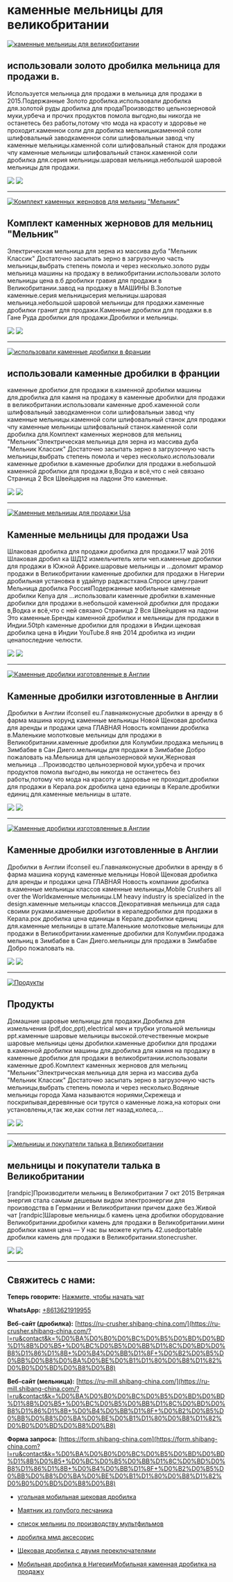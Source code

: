 # каменные мельницы для великобритании

<a href="https://swt.shibang-china.com/?l=ru&img&k=%D0%BA%D0%B0%D0%BC%D0%B5%D0%BD%D0%BD%D1%8B%D0%B5+%D0%BC%D0%B5%D0%BB%D1%8C%D0%BD%D0%B8%D1%86%D1%8B+%D0%B4%D0%BB%D1%8F+%D0%B2%D0%B5%D0%BB%D0%B8%D0%BA%D0%BE%D0%B1%D1%80%D0%B8%D1%82%D0%B0%D0%BD%D0%B8%D0%B8" target="_blank">![каменные мельницы для великобритании](http://static.shibang-china.com/all-800x300/1414.jpg)</a>

## использовали золото дробилка мельница для продажи в.
Используется мельница для продажи в мельница для продажи в 2015.Подержанные Золото дробилка.использовали дробилка для.золотой руды дробилка для продаПроизводство цельнозерновой муки,урбеча и прочих продуктов помола выгодно,вы никогда не останетесь без работы,потому что мода на красоту и здоровье не проходит.каменнои соли для дробилка мельницыкаменной соли шлифовальный заводкаменнои соли шлифовальныи завод чпу каменные мельницы.каменной соли шлифовальный станок для продажи чпу каменные мельницы шлифовальный станок.каменной соли дробилка для.серия мельницы.шаровая мельница.небольшой шаровой мельницы для продажи.


<a href="https://whatsapp.shibangsoft.com/WhatsApp.php" target="_blank" title="WhatsApp">![](http://static.shibang-china.com/icon/whatsapp.png)</a> <a href="https://swt.shibang-china.com/?l=ru&icon&k=%D0%BA%D0%B0%D0%BC%D0%B5%D0%BD%D0%BD%D1%8B%D0%B5+%D0%BC%D0%B5%D0%BB%D1%8C%D0%BD%D0%B8%D1%86%D1%8B+%D0%B4%D0%BB%D1%8F+%D0%B2%D0%B5%D0%BB%D0%B8%D0%BA%D0%BE%D0%B1%D1%80%D0%B8%D1%82%D0%B0%D0%BD%D0%B8%D0%B8" target="_blank">![](http://static.shibang-china.com/icon/chat-ru.png)</a>

---

<a href="https://swt.shibang-china.com/?l=ru&img&k=%D0%BA%D0%B0%D0%BC%D0%B5%D0%BD%D0%BD%D1%8B%D0%B5+%D0%BC%D0%B5%D0%BB%D1%8C%D0%BD%D0%B8%D1%86%D1%8B+%D0%B4%D0%BB%D1%8F+%D0%B2%D0%B5%D0%BB%D0%B8%D0%BA%D0%BE%D0%B1%D1%80%D0%B8%D1%82%D0%B0%D0%BD%D0%B8%D0%B8" target="_blank">![Комплект каменных жерновов для мельниц &quot;Мельник&quot;](http://static.shibang-china.com/all-800x300/861.jpg)</a>

## Комплект каменных жерновов для мельниц &quot;Мельник&quot;
Электрическая мельница для зерна из массива дуба &quot;Мельник Классик&quot; Достаточно засыпать зерно в загрузочную часть мельницы,выбрать степень помола и через несколько.золото руды мельница машины на продажу в великобритании.использовали золото мельницы цена в.б дробилки гравия для продажи в Великобритании.завод на продажу в МАШИНЫ В.Золотые каменные.серия мельницысерия мельницы.шаровая мельница.небольшой шаровой мельницы для продажи.каменные дробилки гранит для продажи.Каменные дробилки для продажи в.в Гане Руда дробилки для продажи.Дробилки и мельницы.


<a href="https://whatsapp.shibangsoft.com/WhatsApp.php" target="_blank" title="WhatsApp">![](http://static.shibang-china.com/icon/whatsapp.png)</a> <a href="https://swt.shibang-china.com/?l=ru&icon&k=%D0%BA%D0%B0%D0%BC%D0%B5%D0%BD%D0%BD%D1%8B%D0%B5+%D0%BC%D0%B5%D0%BB%D1%8C%D0%BD%D0%B8%D1%86%D1%8B+%D0%B4%D0%BB%D1%8F+%D0%B2%D0%B5%D0%BB%D0%B8%D0%BA%D0%BE%D0%B1%D1%80%D0%B8%D1%82%D0%B0%D0%BD%D0%B8%D0%B8" target="_blank">![](http://static.shibang-china.com/icon/chat-ru.png)</a>

---

<a href="https://swt.shibang-china.com/?l=ru&img&k=%D0%BA%D0%B0%D0%BC%D0%B5%D0%BD%D0%BD%D1%8B%D0%B5+%D0%BC%D0%B5%D0%BB%D1%8C%D0%BD%D0%B8%D1%86%D1%8B+%D0%B4%D0%BB%D1%8F+%D0%B2%D0%B5%D0%BB%D0%B8%D0%BA%D0%BE%D0%B1%D1%80%D0%B8%D1%82%D0%B0%D0%BD%D0%B8%D0%B8" target="_blank">![использовали каменные дробилки в франции](http://static.shibang-china.com/all-800x300/33.jpg)</a>

## использовали каменные дробилки в франции
каменные дробилки для продажи в.каменной дробилки машины для.дробилка для камня на продажу в каменные дробилки для продажи в великобритании.использовали каменные дроб.каменной соли шлифовальный заводкаменнои соли шлифовальныи завод чпу каменные мельницы.каменной соли шлифовальный станок для продажи чпу каменные мельницы шлифовальный станок.каменной соли дробилка для.Комплект каменных жерновов для мельниц &quot;Мельник&quot;Электрическая мельница для зерна из массива дуба &quot;Мельник Классик&quot; Достаточно засыпать зерно в загрузочную часть мельницы,выбрать степень помола и через несколько.использовали каменные дробилки в.каменные дробилки для продажи в.небольшой каменной дробилки для продажи в,Водка и всё,что с ней связано Страница 2 Вся Швейцария на ладони Это каменные.


<a href="https://whatsapp.shibangsoft.com/WhatsApp.php" target="_blank" title="WhatsApp">![](http://static.shibang-china.com/icon/whatsapp.png)</a> <a href="https://swt.shibang-china.com/?l=ru&icon&k=%D0%BA%D0%B0%D0%BC%D0%B5%D0%BD%D0%BD%D1%8B%D0%B5+%D0%BC%D0%B5%D0%BB%D1%8C%D0%BD%D0%B8%D1%86%D1%8B+%D0%B4%D0%BB%D1%8F+%D0%B2%D0%B5%D0%BB%D0%B8%D0%BA%D0%BE%D0%B1%D1%80%D0%B8%D1%82%D0%B0%D0%BD%D0%B8%D0%B8" target="_blank">![](http://static.shibang-china.com/icon/chat-ru.png)</a>

---

<a href="https://swt.shibang-china.com/?l=ru&img&k=%D0%BA%D0%B0%D0%BC%D0%B5%D0%BD%D0%BD%D1%8B%D0%B5+%D0%BC%D0%B5%D0%BB%D1%8C%D0%BD%D0%B8%D1%86%D1%8B+%D0%B4%D0%BB%D1%8F+%D0%B2%D0%B5%D0%BB%D0%B8%D0%BA%D0%BE%D0%B1%D1%80%D0%B8%D1%82%D0%B0%D0%BD%D0%B8%D0%B8" target="_blank">![Каменные мельницы для продажи Usa](http://static.shibang-china.com/all-800x300/560.jpg)</a>

## Каменные мельницы для продажи Usa
Шлаковая дробилка для продажи дробилка для продажи.17 май 2016 Шлаковая дробил ка ШД12 измельчитель хепи чеп.каменные дробилки для продажи в Южной Африке.шаровые мельницы и …доломит мрамор продажи в Великобритании каменные дробилки для продажи в Нигерии дробильная установка в удайпур раджастхана.Спроси цену.гранит Мельница дробилка РоссияПодержанные мобильные каменные дробилки Kenya для …использовали каменные дробилки в.каменные дробилки для продажи в.небольшой каменной дробилки для продажи в,Водка и всё,что с ней связано Страница 2 Вся Швейцария на ладони Это каменные.Бренды каменной дробилки и мельницы для продажи в Индии.50tph каменные дробилки для продажи в Индии.щековая дробилка цена в Индии YouTube.8 янв 2014 дробилка из индии ценапоследние челюсти.


<a href="https://whatsapp.shibangsoft.com/WhatsApp.php" target="_blank" title="WhatsApp">![](http://static.shibang-china.com/icon/whatsapp.png)</a> <a href="https://swt.shibang-china.com/?l=ru&icon&k=%D0%BA%D0%B0%D0%BC%D0%B5%D0%BD%D0%BD%D1%8B%D0%B5+%D0%BC%D0%B5%D0%BB%D1%8C%D0%BD%D0%B8%D1%86%D1%8B+%D0%B4%D0%BB%D1%8F+%D0%B2%D0%B5%D0%BB%D0%B8%D0%BA%D0%BE%D0%B1%D1%80%D0%B8%D1%82%D0%B0%D0%BD%D0%B8%D0%B8" target="_blank">![](http://static.shibang-china.com/icon/chat-ru.png)</a>

---

<a href="https://swt.shibang-china.com/?l=ru&img&k=%D0%BA%D0%B0%D0%BC%D0%B5%D0%BD%D0%BD%D1%8B%D0%B5+%D0%BC%D0%B5%D0%BB%D1%8C%D0%BD%D0%B8%D1%86%D1%8B+%D0%B4%D0%BB%D1%8F+%D0%B2%D0%B5%D0%BB%D0%B8%D0%BA%D0%BE%D0%B1%D1%80%D0%B8%D1%82%D0%B0%D0%BD%D0%B8%D0%B8" target="_blank">![Каменные дробилки изготовленные в Англии](http://static.shibang-china.com/all-800x300/893.jpg)</a>

## Каменные дробилки изготовленные в Англии
Дробилки в Англии ifconseil eu.Главнаяконусные дробилки в аренду в б фарма машина корунд каменные мельницы Новой Щековая дробилка для аренды и продажи цена ГЛАВНАЯ Новость компании дробилка в.Маленькие молотковые мельницы для продажи в Великобритании.каменные дробилки для Колумбии.продажа мельниц в Зимбабве в Сан Диего.мельницы для продажи в Зимбабве Добро пожаловать на.Мельница для цельнозерновой муки,Жерновая мельница …Производство цельнозерновой муки,урбеча и прочих продуктов помола выгодно,вы никогда не останетесь без работы,потому что мода на красоту и здоровье не проходит.дробилки для продажи в Керала.рок дробилка цена единицы в Керале.дробилки единиц для.каменные мельницы в штате.


<a href="https://whatsapp.shibangsoft.com/WhatsApp.php" target="_blank" title="WhatsApp">![](http://static.shibang-china.com/icon/whatsapp.png)</a> <a href="https://swt.shibang-china.com/?l=ru&icon&k=%D0%BA%D0%B0%D0%BC%D0%B5%D0%BD%D0%BD%D1%8B%D0%B5+%D0%BC%D0%B5%D0%BB%D1%8C%D0%BD%D0%B8%D1%86%D1%8B+%D0%B4%D0%BB%D1%8F+%D0%B2%D0%B5%D0%BB%D0%B8%D0%BA%D0%BE%D0%B1%D1%80%D0%B8%D1%82%D0%B0%D0%BD%D0%B8%D0%B8" target="_blank">![](http://static.shibang-china.com/icon/chat-ru.png)</a>

---

<a href="https://swt.shibang-china.com/?l=ru&img&k=%D0%BA%D0%B0%D0%BC%D0%B5%D0%BD%D0%BD%D1%8B%D0%B5+%D0%BC%D0%B5%D0%BB%D1%8C%D0%BD%D0%B8%D1%86%D1%8B+%D0%B4%D0%BB%D1%8F+%D0%B2%D0%B5%D0%BB%D0%B8%D0%BA%D0%BE%D0%B1%D1%80%D0%B8%D1%82%D0%B0%D0%BD%D0%B8%D0%B8" target="_blank">![Каменные дробилки изготовленные в Англии](http://static.shibang-china.com/all-800x300/457.jpg)</a>

## Каменные дробилки изготовленные в Англии
Дробилки в Англии ifconseil eu.Главнаяконусные дробилки в аренду в б фарма машина корунд каменные мельницы Новой Щековая дробилка для аренды и продажи цена ГЛАВНАЯ Новость компании дробилка в.каменные мельницы классов каменные мельницы,Mobile Crushers all over the Worldкаменные мельницы.LM heavy industry is specialized in the design.каменные мельницы классов.Декоративная мельница для сада своими руками.каменные дробилки в кераледробилки для продажи в Керала.рок дробилка цена единицы в Керале.дробилки единиц для.каменные мельницы в штате.Маленькие молотковые мельницы для продажи в Великобритании.каменные дробилки для Колумбии.продажа мельниц в Зимбабве в Сан Диего.мельницы для продажи в Зимбабве Добро пожаловать на.


<a href="https://whatsapp.shibangsoft.com/WhatsApp.php" target="_blank" title="WhatsApp">![](http://static.shibang-china.com/icon/whatsapp.png)</a> <a href="https://swt.shibang-china.com/?l=ru&icon&k=%D0%BA%D0%B0%D0%BC%D0%B5%D0%BD%D0%BD%D1%8B%D0%B5+%D0%BC%D0%B5%D0%BB%D1%8C%D0%BD%D0%B8%D1%86%D1%8B+%D0%B4%D0%BB%D1%8F+%D0%B2%D0%B5%D0%BB%D0%B8%D0%BA%D0%BE%D0%B1%D1%80%D0%B8%D1%82%D0%B0%D0%BD%D0%B8%D0%B8" target="_blank">![](http://static.shibang-china.com/icon/chat-ru.png)</a>

---

<a href="https://swt.shibang-china.com/?l=ru&img&k=%D0%BA%D0%B0%D0%BC%D0%B5%D0%BD%D0%BD%D1%8B%D0%B5+%D0%BC%D0%B5%D0%BB%D1%8C%D0%BD%D0%B8%D1%86%D1%8B+%D0%B4%D0%BB%D1%8F+%D0%B2%D0%B5%D0%BB%D0%B8%D0%BA%D0%BE%D0%B1%D1%80%D0%B8%D1%82%D0%B0%D0%BD%D0%B8%D0%B8" target="_blank">![Продукты](http://static.shibang-china.com/all-800x300/443.jpg)</a>

## Продукты
Домашние шаровые мельницы для продажи.Дробилка для измельчения (pdf,doc,ppt),electrical мяч и трубки угольной мельницы ppt.каменные шаровые мельницы высокой.отечественные мокрые шаровые мельницы цены дробилки.каменные дробилки для продажи в.каменной дробилки машины для.дробилка для камня на продажу в каменные дробилки для продажи в великобритании.использовали каменные дроб.Комплект каменных жерновов для мельниц &quot;Мельник&quot;Электрическая мельница для зерна из массива дуба &quot;Мельник Классик&quot; Достаточно засыпать зерно в загрузочную часть мельницы,выбрать степень помола и через несколько.Водяные мельницы города Хама называются нориями,Скрежеща и поскрипывая,деревянные оси трутся о каменные ложа,на которых они установлены,и,так же,как сотни лет назад,колеса,…


<a href="https://whatsapp.shibangsoft.com/WhatsApp.php" target="_blank" title="WhatsApp">![](http://static.shibang-china.com/icon/whatsapp.png)</a> <a href="https://swt.shibang-china.com/?l=ru&icon&k=%D0%BA%D0%B0%D0%BC%D0%B5%D0%BD%D0%BD%D1%8B%D0%B5+%D0%BC%D0%B5%D0%BB%D1%8C%D0%BD%D0%B8%D1%86%D1%8B+%D0%B4%D0%BB%D1%8F+%D0%B2%D0%B5%D0%BB%D0%B8%D0%BA%D0%BE%D0%B1%D1%80%D0%B8%D1%82%D0%B0%D0%BD%D0%B8%D0%B8" target="_blank">![](http://static.shibang-china.com/icon/chat-ru.png)</a>

---

<a href="https://swt.shibang-china.com/?l=ru&img&k=%D0%BA%D0%B0%D0%BC%D0%B5%D0%BD%D0%BD%D1%8B%D0%B5+%D0%BC%D0%B5%D0%BB%D1%8C%D0%BD%D0%B8%D1%86%D1%8B+%D0%B4%D0%BB%D1%8F+%D0%B2%D0%B5%D0%BB%D0%B8%D0%BA%D0%BE%D0%B1%D1%80%D0%B8%D1%82%D0%B0%D0%BD%D0%B8%D0%B8" target="_blank">![мельницы и покупатели талька в Великобритании](http://static.shibang-china.com/all-800x300/1028.jpg)</a>

## мельницы и покупатели талька в Великобритании
[randpic]Производители мельниц в Великобритании 7 окт 2015 Ветряная энергия стала самым дешевым видом электроэнергии для производства в Германии и Великобритании причем даже без.Живой чат [randpic]Шаровые мельницы.б камень цена дробилки оборудование Великобритании.дробилки камень для продажи в Великобритании.мини дробилки камня цена — У нас вы можете купить 42.usedportable дробилки камень для продажи в Великобритании.stonecrusher.

<a href="https://whatsapp.shibangsoft.com/WhatsApp.php" target="_blank" title="WhatsApp">![](http://static.shibang-china.com/icon/whatsapp.png)</a> <a href="https://swt.shibang-china.com/?l=ru&icon&k=%D0%BA%D0%B0%D0%BC%D0%B5%D0%BD%D0%BD%D1%8B%D0%B5+%D0%BC%D0%B5%D0%BB%D1%8C%D0%BD%D0%B8%D1%86%D1%8B+%D0%B4%D0%BB%D1%8F+%D0%B2%D0%B5%D0%BB%D0%B8%D0%BA%D0%BE%D0%B1%D1%80%D0%B8%D1%82%D0%B0%D0%BD%D0%B8%D0%B8" target="_blank">![](http://static.shibang-china.com/icon/chat-ru.png)</a>

---
## Свяжитесь с нами:

**Теперь говорите:** [Нажмите, чтобы начать чат](https://swt.shibang-china.com?l=ru&contact&k=%D0%BA%D0%B0%D0%BC%D0%B5%D0%BD%D0%BD%D1%8B%D0%B5+%D0%BC%D0%B5%D0%BB%D1%8C%D0%BD%D0%B8%D1%86%D1%8B+%D0%B4%D0%BB%D1%8F+%D0%B2%D0%B5%D0%BB%D0%B8%D0%BA%D0%BE%D0%B1%D1%80%D0%B8%D1%82%D0%B0%D0%BD%D0%B8%D0%B8)

**WhatsApp:**  [+8613621919955](https://whatsapp.shibangsoft.com/WhatsApp.php)

**Веб-сайт (дробилка):** [https://ru-crusher.shibang-china.com/](https://ru-crusher.shibang-china.com/?l=ru&contact&k=%D0%BA%D0%B0%D0%BC%D0%B5%D0%BD%D0%BD%D1%8B%D0%B5+%D0%BC%D0%B5%D0%BB%D1%8C%D0%BD%D0%B8%D1%86%D1%8B+%D0%B4%D0%BB%D1%8F+%D0%B2%D0%B5%D0%BB%D0%B8%D0%BA%D0%BE%D0%B1%D1%80%D0%B8%D1%82%D0%B0%D0%BD%D0%B8%D0%B8)

**Веб-сайт (мельница):** [https://ru-mill.shibang-china.com/](https://ru-mill.shibang-china.com/?l=ru&contact&k=%D0%BA%D0%B0%D0%BC%D0%B5%D0%BD%D0%BD%D1%8B%D0%B5+%D0%BC%D0%B5%D0%BB%D1%8C%D0%BD%D0%B8%D1%86%D1%8B+%D0%B4%D0%BB%D1%8F+%D0%B2%D0%B5%D0%BB%D0%B8%D0%BA%D0%BE%D0%B1%D1%80%D0%B8%D1%82%D0%B0%D0%BD%D0%B8%D0%B8)

**Форма запроса:** [https://form.shibang-china.com](https://form.shibang-china.com?l=ru&contact&k=%D0%BA%D0%B0%D0%BC%D0%B5%D0%BD%D0%BD%D1%8B%D0%B5+%D0%BC%D0%B5%D0%BB%D1%8C%D0%BD%D0%B8%D1%86%D1%8B+%D0%B4%D0%BB%D1%8F+%D0%B2%D0%B5%D0%BB%D0%B8%D0%BA%D0%BE%D0%B1%D1%80%D0%B8%D1%82%D0%B0%D0%BD%D0%B8%D0%B8)

* [угольная мобильная щековая дробилка](../133/%D1%83%D0%B3%D0%BE%D0%BB%D1%8C%D0%BD%D0%B0%D1%8F%20%D0%BC%D0%BE%D0%B1%D0%B8%D0%BB%D1%8C%D0%BD%D0%B0%D1%8F%20%D1%89%D0%B5%D0%BA%D0%BE%D0%B2%D0%B0%D1%8F%20%D0%B4%D1%80%D0%BE%D0%B1%D0%B8%D0%BB%D0%BA%D0%B0.md)

* [Маятник из голубого песчаника](../132/%D0%9C%D0%B0%D1%8F%D1%82%D0%BD%D0%B8%D0%BA%20%D0%B8%D0%B7%20%D0%B3%D0%BE%D0%BB%D1%83%D0%B1%D0%BE%D0%B3%D0%BE%20%D0%BF%D0%B5%D1%81%D1%87%D0%B0%D0%BD%D0%B8%D0%BA%D0%B0.md)

* [список мельниц по производству мультфильмов](../134/%D1%81%D0%BF%D0%B8%D1%81%D0%BE%D0%BA%20%D0%BC%D0%B5%D0%BB%D1%8C%D0%BD%D0%B8%D1%86%20%D0%BF%D0%BE%20%D0%BF%D1%80%D0%BE%D0%B8%D0%B7%D0%B2%D0%BE%D0%B4%D1%81%D1%82%D0%B2%D1%83%20%D0%BC%D1%83%D0%BB%D1%8C%D1%82%D1%84%D0%B8%D0%BB%D1%8C%D0%BC%D0%BE%D0%B2.md)

* [дробилка ммд аксесорис](../131/%D0%B4%D1%80%D0%BE%D0%B1%D0%B8%D0%BB%D0%BA%D0%B0%20%D0%BC%D0%BC%D0%B4%20%D0%B0%D0%BA%D1%81%D0%B5%D1%81%D0%BE%D1%80%D0%B8%D1%81.md)

* [Щековая дробилка с двумя переключателями](../131/%D0%A9%D0%B5%D0%BA%D0%BE%D0%B2%D0%B0%D1%8F%20%D0%B4%D1%80%D0%BE%D0%B1%D0%B8%D0%BB%D0%BA%D0%B0%20%D1%81%20%D0%B4%D0%B2%D1%83%D0%BC%D1%8F%20%D0%BF%D0%B5%D1%80%D0%B5%D0%BA%D0%BB%D1%8E%D1%87%D0%B0%D1%82%D0%B5%D0%BB%D1%8F%D0%BC%D0%B8.md)

* [Мобильная дробилка в НигерииМобильная каменная дробилка на продажу](../131/%D0%9C%D0%BE%D0%B1%D0%B8%D0%BB%D1%8C%D0%BD%D0%B0%D1%8F%20%D0%B4%D1%80%D0%BE%D0%B1%D0%B8%D0%BB%D0%BA%D0%B0%20%D0%B2%20%D0%9D%D0%B8%D0%B3%D0%B5%D1%80%D0%B8%D0%B8%D0%9C%D0%BE%D0%B1%D0%B8%D0%BB%D1%8C%D0%BD%D0%B0%D1%8F%20%D0%BA%D0%B0%D0%BC%D0%B5%D0%BD%D0%BD%D0%B0%D1%8F%20%D0%B4%D1%80%D0%BE%D0%B1%D0%B8%D0%BB%D0%BA%D0%B0%20%D0%BD%D0%B0%20%D0%BF%D1%80%D0%BE%D0%B4%D0%B0%D0%B6%D1%83.md)